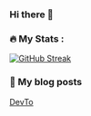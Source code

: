 ### Hi there 👋

### :fire: My Stats :
[![GitHub Streak](https://streak-stats.demolab.com/?user=borYans&theme=dark&hide_border=true)](https://git.io/streak-stats)

### :book: My blog posts
[DevTo](https://dev.to/boryans)
